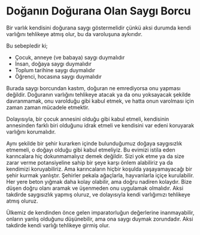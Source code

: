 # Doğanın Doğurana Olan Saygı Borcu

Bir varlık kendisini doğurana saygı göstermelidir çünkü aksi durumda kendi
varlığını tehlikeye atmış olur, bu da varoluşuna aykırıdır.

Bu sebepledir ki;

- Çocuk, anneye (ve babaya) saygı duymalıdır
- İnsan, doğaya saygı duymalıdır
- Toplum tarihine saygı duymalıdır
- Öğrenci, hocasına saygı duymalıdır

Burada saygı borcundan kastım, doğuran ne emrediyorsa onu yapması değildir.
Doğuranın varlığını tehlikeye atacak ya da onu yoksayacak şekilde davranmamak,
onu varolduğu gibi kabul etmek, ve hatta onun varolması için zaman zaman
mücadele etmektir.

Dolayısıyla, bir çocuk annesini olduğu gibi kabul etmeli, kendisinin annesinden
farklı biri olduğunu idrak etmeli ve kendisini var edeni koruyarak varlığını
korumalıdır.

Aynı şekilde bir şehir kurarken içinde bulunduğumuz doğaya saygısızlık etmemeli,
o doğayı olduğu gibi kabul etmeliyiz. Bu evimizi istila eden karıncalara hiç
dokunmamalıyız demek değildir. Sizi yok etme ya da size zarar verme
potansiyeline sahip bir şeye karşı önlem alabiliriz ya da kendimizi
koruyabiliriz. Ama karıncaların hiçbir koşulda yaşayamayacağı bir şehir kurmak
yanlıştır. Şehirler pekala ağaçlarla, hayvanlarla içiçe kurulabilir. Her yere
beton yığmak daha kolay olabilir, ama doğru nadiren kolaydır. Bize düşen doğru
olanı aramak ve üşenmeden onu uygulamak olmalıdır. Aksi takdirde saygısızlık
yapmış oluruz, ve dolayısıyla kendi varlığımızı tehlikeye atmış oluruz.

Ülkemiz de kendinden önce gelen imparatorluğun değerlerine inanmayabilir,
onların yanlış olduğunu düşünebilir, ama ona saygı duymak zorundadır. Aksi
takdirde kendi varlığı tehlikeye girmiş olur.

